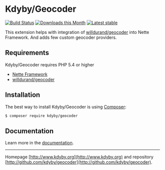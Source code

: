 Kdyby/Geocoder
======

[![Build Status](https://travis-ci.org/Kdyby/Geocoder.svg?branch=master)](https://travis-ci.org/Kdyby/Geocoder)
[![Downloads this Month](https://img.shields.io/packagist/dm/kdyby/geocoder.svg)](https://packagist.org/packages/kdyby/geocoder)
[![Latest stable](https://img.shields.io/packagist/v/kdyby/geocoder.svg)](https://packagist.org/packages/kdyby/geocoder)

This extension helps with integration of [willdurand/geocoder](https://github.com/geocoder-php/Geocoder) into Nette Framework.
And adds few custom geocoder providers.


Requirements
------------

Kdyby/Geocoder requires PHP 5.4 or higher

- [Nette Framework](https://github.com/nette/nette)
- [willdurand/geocoder](https://github.com/geocoder-php/Geocoder)


Installation
------------

The best way to install Kdyby/Geocoder is using  [Composer](http://getcomposer.org/):

```sh
$ composer require kdyby/geocoder
```


Documentation
------------

Learn more in the [documentation](https://github.com/Kdyby/Geocoder/blob/master/docs/en/index.md).


-----

Homepage [http://www.kdyby.org](http://www.kdyby.org) and repository [http://github.com/kdyby/geocoder](http://github.com/kdyby/geocoder).
